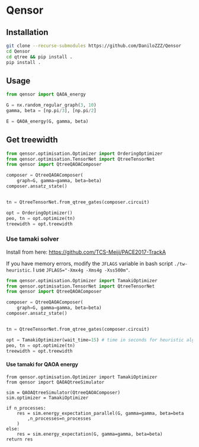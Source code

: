 # Qensor

## Installation

```bash
git clone --recurse-submodules https://github.com/DaniloZZZ/Qensor
cd Qensor
cd qtree && pip install .
pip install .
```


## Usage

```python
from qensor import QAOA_energy

G = nx.random_regular_graph(3, 10)
gamma, beta = [np.pi/3], [np.pi/2]

E = QAOA_energy(G, gamma, beta)
```

## Get treewidth

```python
from qensor.optimisation.Optimizer import OrderingOptimizer
from qensor.optimisation.TensorNet import QtreeTensorNet
from qensor import QtreeQAOAComposer

composer = QtreeQAOAComposer(
	graph=G, gamma=gamma, beta=beta)
composer.ansatz_state()


tn = QtreeTensorNet.from_qtree_gates(composer.circuit)

opt = OrderingOptimizer()
peo, tn = opt.optimize(tn)
treewidth = opt.treewidth

```

### Use tamaki solver


Install from here: https://github.com/TCS-Meiji/PACE2017-TrackA

If you have memory errors, modify the `JFLAGS` variable in bash script `./tw-heuristic`. I use `JFLAGS="-Xmx4g -Xms4g -Xss500m"`.

```python
from qensor.optimisation.Optimizer import TamakiOptimizer
from qensor.optimisation.TensorNet import QtreeTensorNet
from qensor import QtreeQAOAComposer

composer = QtreeQAOAComposer(
	graph=G, gamma=gamma, beta=beta)
composer.ansatz_state()


tn = QtreeTensorNet.from_qtree_gates(composer.circuit)

opt = TamakiOptimizer(wait_time=15) # time in seconds for heuristic algorithm
peo, tn = opt.optimize(tn)
treewidth = opt.treewidth

```
#### Use tamaki for QAOA energy


    from qensor.optimisation.Optimizer import TamakiOptimizer
    from qensor import QAOAQtreeSimulator
    
    sim = QAOAQtreeSimulator(QtreeQAOAComposer)
    sim.optimizer = TamakiOptimizer

    if n_processes:
        res = sim.energy_expectation_parallel(G, gamma=gamma, beta=beta
            ,n_processes=n_processes
        )
    else:
        res = sim.energy_expectation(G, gamma=gamma, beta=beta)
    return res

